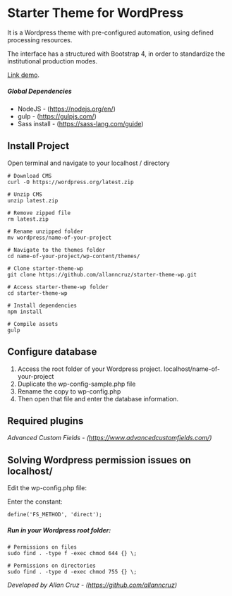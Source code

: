 # Starter Theme for WordPress
It is a Wordpress theme with pre-configured automation, using defined processing resources.

The interface has a structured with Bootstrap 4, in order to standardize the institutional production modes.

[Link demo](https://starterthemewp.allancruz.com.br/).


##### Global Dependencies

* NodeJS - (https://nodejs.org/en/)
* gulp - (https://gulpjs.com/)
* Sass install - (https://sass-lang.com/guide)

## Install Project
Open terminal and navigate to your localhost / directory


```
# Download CMS
curl -O https://wordpress.org/latest.zip

# Unzip CMS
unzip latest.zip

# Remove zipped file
rm latest.zip

# Rename unzipped folder
mv wordpress/name-of-your-project

# Navigate to the themes folder
cd name-of-your-project/wp-content/themes/

# Clone starter-theme-wp
git clone https://github.com/allanncruz/starter-theme-wp.git

# Access starter-theme-wp folder
cd starter-theme-wp

# Install dependencies
npm install

# Compile assets
gulp
```

## Configure database
1. Access the root folder of your Wordpress project. localhost/name-of-your-project
2. Duplicate the wp-config-sample.php file
3. Rename the copy to wp-config.php
4. Then open that file and enter the database information.


## Required plugins
*Advanced Custom Fields - (https://www.advancedcustomfields.com/)*

## Solving Wordpress permission issues on localhost/
  
Edit the wp-config.php file:

Enter the constant:
```
define('FS_METHOD', 'direct');
```

##### Run in your Wordpress root folder:
```
# Permissions on files
sudo find . -type f -exec chmod 644 {} \;

# Permissions on directories
sudo find . -type d -exec chmod 755 {} \;
``` 

*Developed by Allan Cruz - (https://github.com/allanncruz)*

